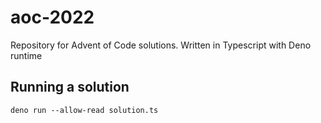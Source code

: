 # aoc-2022
Repository for Advent of Code solutions. Written in Typescript with Deno runtime

## Running a solution
```shell
deno run --allow-read solution.ts
```
